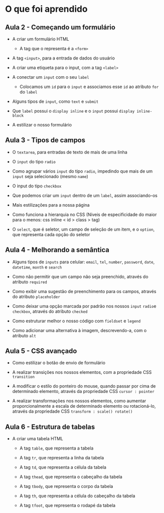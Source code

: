 # O que foi aprendido 

## Aula 2 - Começando um formulário

* A criar um formulário HTML

    * A tag que o representa é a `<form>`

* A tag `<input>`, para a entrada de dados do usuário

* A criar uma etiqueta para o input, com a tag `<label>`

* A conectar um `input` com o seu `label` 

    * Colocamos um `id` para o `input` e associamos esse `id` ao atributo `for` do `label`

* Alguns tipos de `input`, como `text` e `submit`

* Que `label` possui o `display inline` e o `input` possui `display inline-block`

* A estilizar o nosso formulário

## Aula 3 - Tipos de campos 

* O `textarea`, para entradas de texto de mais de uma linha

* O `input` do tipo `radio`

* Como agrupar vários `input` do tipo `radio`, impedindo que mais de um `input` seja selecionado (mesmo `name`)

* O input do tipo `checkbox`

* Que podemos criar um `input` dentro de um `label`, assim associando-os

* Mais estilizações para a nossa página

* Como funciona a hierarquia no CSS (Níveis de especificidade  do maior para o menos: css inline < id > class > tag)

* O `select`, que é seletor, um campo de seleção de um item, e o `option`, que representa cada opção do seletor

## Aula 4 - Melhorando a semântica 


* Alguns tipos de `inputs` para celular: `email`, `tel`, `number`, `password`, `date`, `datetime`, `month` e `search`

* Como não permitir que um campo não seja preenchido, através do atributo `required`

* Como exibir uma sugestão de preenchimento para os campos, através do atributo `placeholder`

* Como deixar uma opção marcada por padrão nos nossos `input` `radio`e `checkbox`, através do atributo `checked`

* Como estruturar melhor o nosso código com `fieldset` e `legend`

* Como adicionar uma alternativa à imagem, descrevendo-a, com o atributo `alt`

## Aula 5 - CSS avançado

* Como estilizar o botão de envio de formulário

* A realizar transições nos nossos elementos, com a propriedade CSS `transition`

* A modificar o estilo do ponteiro do mouse, quando passar por cima de determinado elemento, através da propriedade CSS `cursor : pointer`

* A realizar transformações nos nossos elementos, como aumentar proporcionalmente a escala de determinado elemento ou rotacioná-lo, através da propriedade CSS `transform : scale() rotate()`

## Aula 6 - Estrutura de tabelas

* A criar uma tabela HTML

    * A tag `table`, que representa a tabela

    * A tag `tr`, que representa a linha da tabela

    * A tag `td`, que representa a célula da tabela

    * A tag `thead`, que representa o cabeçalho da tabela

    * A tag `tbody`, que representa o corpo da tabela

    * A tag `th`, que representa a célula do cabeçalho da tabela
    
    * A tag `tfoot`, que representa o rodapé da tabela

